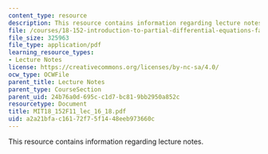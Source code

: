 ```yaml
---
content_type: resource
description: This resource contains information regarding lecture notes.
file: /courses/18-152-introduction-to-partial-differential-equations-fall-2011/a2a21bfac16172f75f1448eeb973660c_MIT18_152F11_lec_16_18.pdf
file_size: 325963
file_type: application/pdf
learning_resource_types:
- Lecture Notes
license: https://creativecommons.org/licenses/by-nc-sa/4.0/
ocw_type: OCWFile
parent_title: Lecture Notes
parent_type: CourseSection
parent_uid: 24b76a0d-695c-c1d7-bc81-9bb2950a852c
resourcetype: Document
title: MIT18_152F11_lec_16_18.pdf
uid: a2a21bfa-c161-72f7-5f14-48eeb973660c
---
```

This resource contains information regarding lecture notes.